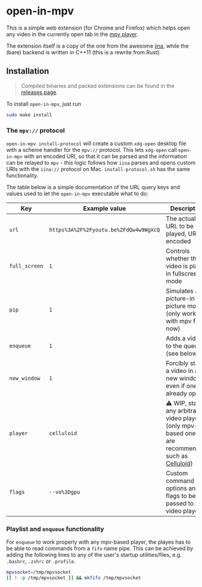 # open-in-mpv
This is a simple web extension (for Chrome and Firefox) which helps open any video in the currently open tab in the [mpv player](https://mpv.io).

The extension itself is a copy of the one from the awesome [iina](https://github.com/iina/iina), while the (bare) backend is written in C++11 (this is a rewrite from Rust).

## Installation
> Compiled binaries and packed extensions can be found in the [releases page](https://github.com/Baldomo/open-in-mpv/releases).

To install `open-in-mpv`, just run
```sh
sudo make install
```

### The `mpv://` protocol
`open-in-mpv install-protocol` will create a custom `xdg-open` desktop file with a scheme handler for the `mpv://` protocol. This lets `xdg-open` call `open-in-mpv` with an encoded URI, so that it can be parsed and the information can be relayed to `mpv` - this logic follows how `iina` parses and opens custom URIs with the `iina://` protocol on Mac. `install-protocol.sh` has the same functionality.

The table below is a simple documentation of the URL query keys and values used to let the `open-in-mpv` executable what to do:

| Key           | Example value                          | Description |
|---------------|----------------------------------------|---------------|
| `url`         | `https%3A%2F%2Fyoutu.be%2FdQw4w9WgXcQ` | The actual file URL to be played, URL-encoded |
| `full_screen` | `1`                                    | Controls whether the video is played in fullscreen mode |
| `pip`         | `1`                                    | Simulates a picture-in-picture mode (only works with mpv for now) |
| `enqueue`     | `1`                                    | Adds a video to the queue (see below) |
| `new_window`  | `1`                                    | Forcibly starts a video in a new window even if one is already open |
| `player`      | `celluloid`                            | :warning: WIP, starts any arbitrary video player (only mpv-based ones are recommended, such as [Celluloid](https://celluloid-player.github.io/)) |
| `flags`       | `--vo%3Dgpu`                           | Custom command options and flags to be passed to the video player |

### Playlist and `enqueue` functionality
For `enqueue` to work properly with any mpv-based player, the playes has to be able to read commands from a `fifo` name pipe. This can be achieved by adding the following lines to any of the user's startup utilities/files, e.g. `.bashrc`, `.zshrc` or `.profile`.

```sh
mpvsocket=/tmp/mpvsocket
[[ ! -p /tmp/mpvsocket ]] && mkfifo /tmp/mpvsocket
```